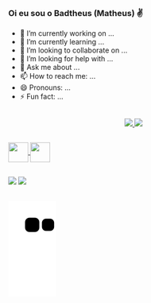 ### Oi eu sou o Badtheus (Matheus) ✌️


- 🔭 I’m currently working on ...
- 🌱 I’m currently learning ...
- 👯 I’m looking to collaborate on ...
- 🤔 I’m looking for help with ...
- 💬 Ask me about ...
- 📫 How to reach me: ...
- 😄 Pronouns: ...
- ⚡ Fun fact: ...
##

<div align="center">
  
  <a href="https://github.com/badtheus">
  <img height="180em" src="https://github-readme-stats.vercel.app/api?username=badtheus&show_icons=true&theme=dark&include_all_commits=true&count_private=true"/>
  <img height="180em" src="https://github-readme-stats.vercel.app/api/top-langs/?username=badtheus&layout=compact&langs_count=7&theme=dark"/>
    
</div>
  
  ##
  <div>
    
<img align="center"  height="40" width="40" src="https://cdn.jsdelivr.net/gh/devicons/devicon/icons/html5/html5-plain-wordmark.svg">
<img align="center"  height="40" width="40" src="https://cdn.jsdelivr.net/gh/devicons/devicon/icons/css3/css3-plain-wordmark.svg">

 
 </div>
  
  ##
  
  <a href="https://www.linkedin.com/in/matheus-lima-7034b6225/" target="_blank"><img src="https://img.shields.io/badge/LinkedIn-0077B5?style=for-the-badge&logo=linkedin&logoColor=white" target="_blank"></a>
 <a href="mailto:matheus.lima15963@gmail.com "><img src="https://img.shields.io/badge/Gmail-D14836?style=for-the-badge&logo=gmail&logoColor=white" target="_blank"></a>
  
  ##

![Snake animation](https://github.com/badtheus/badtheus/blob/output/github-contribution-grid-snake.svg)
